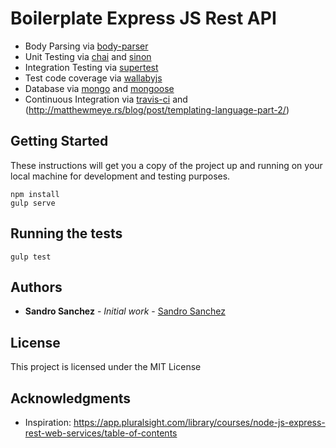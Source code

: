 # Boilerplate Express JS Rest API

- Body Parsing via [body-parser](https://github.com/expressjs/body-parser)
- Unit Testing via [chai](http://chaijs.com/) and [sinon](http://sinonjs.org/)
- Integration Testing via [supertest](https://github.com/visionmedia/supertest)
- Test code coverage via [wallabyjs](https://wallabyjs.com/)
- Database via [mongo](https://www.mongodb.com/) and [mongoose](http://mongoosejs.com/)
- Continuous Integration via [travis-ci](https://travis-ci.org/) and (http://matthewmeye.rs/blog/post/templating-language-part-2/)


## Getting Started

These instructions will get you a copy of the project up and running on your local machine for development and testing purposes. 

```
npm install
gulp serve
```

## Running the tests

```
gulp test
```

## Authors

* **Sandro Sanchez** - *Initial work* - [Sandro Sanchez](https://github.com/sandropucp)

## License

This project is licensed under the MIT License

## Acknowledgments

* Inspiration: https://app.pluralsight.com/library/courses/node-js-express-rest-web-services/table-of-contents